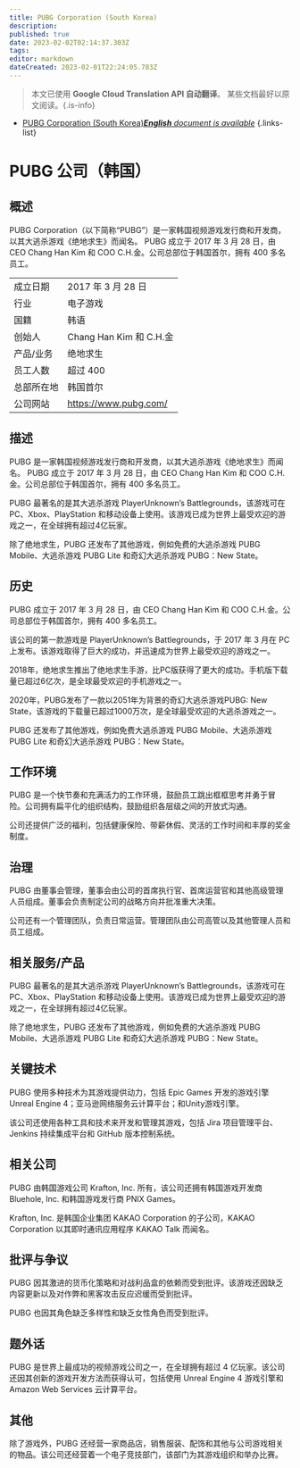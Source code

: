 ```yaml
---
title: PUBG Corporation (South Korea)
description: 
published: true
date: 2023-02-02T02:14:37.303Z
tags: 
editor: markdown
dateCreated: 2023-02-01T22:24:05.783Z
---
```


> 本文已使用 **Google Cloud Translation API 自动翻译**。
某些文档最好以原文阅读。{.is-info}



- [PUBG Corporation (South Korea)***English** document is available*](/en/Knowledge-base/Dictionary/Company/pubg-corporation-south-korea)
{.links-list}


# PUBG 公司（韩国）

## 概述
PUBG Corporation（以下简称“PUBG”）是一家韩国视频游戏发行商和开发商，以其大逃杀游戏《绝地求生》而闻名。 PUBG 成立于 2017 年 3 月 28 日，由 CEO Chang Han Kim 和 COO C.H.金。公司总部位于韩国首尔，拥有 400 多名员工。

| | |
|-|-|
|成立日期 | 2017 年 3 月 28 日 |
|行业 |电子游戏 |
|国籍 |韩语 |
|创始人 | Chang Han Kim 和 C.H.金 |
|产品/业务 |绝地求生 |
|员工人数 |超过 400 |
|总部所在地 |韩国首尔 |
|公司网站 | https://www.pubg.com/ |

## 描述
PUBG 是一家韩国视频游戏发行商和开发商，以其大逃杀游戏《绝地求生》而闻名。 PUBG 成立于 2017 年 3 月 28 日，由 CEO Chang Han Kim 和 COO C.H.金。公司总部位于韩国首尔，拥有 400 多名员工。

PUBG 最著名的是其大逃杀游戏 PlayerUnknown’s Battlegrounds，该游戏可在 PC、Xbox、PlayStation 和移动设备上使用。该游戏已成为世界上最受欢迎的游戏之一，在全球拥有超过4亿玩家。

除了绝地求生，PUBG 还发布了其他游戏，例如免费的大逃杀游戏 PUBG Mobile、大逃杀游戏 PUBG Lite 和奇幻大逃杀游戏 PUBG：New State。

## 历史
PUBG 成立于 2017 年 3 月 28 日，由 CEO Chang Han Kim 和 COO C.H.金。公司总部位于韩国首尔，拥有 400 多名员工。

该公司的第一款游戏是 PlayerUnknown’s Battlegrounds，于 2017 年 3 月在 PC 上发布。该游戏取得了巨大的成功，并迅速成为世界上最受欢迎的游戏之一。

2018年，绝地求生推出了绝地求生手游，比PC版获得了更大的成功。手机版下载量已超过6亿次，是全球最受欢迎的手机游戏之一。

2020年，PUBG发布了一款以2051年为背景的奇幻大逃杀游戏PUBG: New State，该游戏的下载量已超过1000万次，是全球最受欢迎的大逃杀游戏之一。

PUBG 还发布了其他游戏，例如免费大逃杀游戏 PUBG Mobile、大逃杀游戏 PUBG Lite 和奇幻大逃杀游戏 PUBG：New State。

## 工作环境
PUBG 是一个快节奏和充满活力的工作环境，鼓励员工跳出框框思考并勇于冒险。公司拥有扁平化的组织结构，鼓励组织各层级之间的开放式沟通。

公司还提供广泛的福利，包括健康保险、带薪休假、灵活的工作时间和丰厚的奖金制度。

## 治理
PUBG 由董事会管理，董事会由公司的首席执行官、首席运营官和其他高级管理人员组成。董事会负责制定公司的战略方向并批准重大决策。

公司还有一个管理团队，负责日常运营。管理团队由公司高管以及其他管理人员和员工组成。

## 相关服务/产品
PUBG 最著名的是其大逃杀游戏 PlayerUnknown’s Battlegrounds，该游戏可在 PC、Xbox、PlayStation 和移动设备上使用。该游戏已成为世界上最受欢迎的游戏之一，在全球拥有超过4亿玩家。

除了绝地求生，PUBG 还发布了其他游戏，例如免费的大逃杀游戏 PUBG Mobile、大逃杀游戏 PUBG Lite 和奇幻大逃杀游戏 PUBG：New State。

## 关键技术
PUBG 使用多种技术为其游戏提供动力，包括 Epic Games 开发的游戏引擎 Unreal Engine 4；亚马逊网络服务云计算平台；和Unity游戏引擎。

该公司还使用各种工具和技术来开发和管理其游戏，包括 Jira 项目管理平台、Jenkins 持续集成平台和 GitHub 版本控制系统。

## 相关公司
PUBG 由韩国游戏公司 Krafton, Inc. 所有，该公司还拥有韩国游戏开发商 Bluehole, Inc. 和韩国游戏发行商 PNIX Games。

Krafton, Inc. 是韩国企业集团 KAKAO Corporation 的子公司，KAKAO Corporation 以其即时通讯应用程序 KAKAO Talk 而闻名。

## 批评与争议
PUBG 因其激进的货币化策略和对战利品盒的依赖而受到批评。该游戏还因缺乏内容更新以及对作弊和黑客攻击反应迟缓而受到批评。

PUBG 也因其角色缺乏多样性和缺乏女性角色而受到批评。

## 题外话
PUBG 是世界上最成功的视频游戏公司之一，在全球拥有超过 4 亿玩家。该公司还因其创新的游戏开发方法而获得认可，包括使用 Unreal Engine 4 游戏引擎和 Amazon Web Services 云计算平台。

## 其他
除了游戏外，PUBG 还经营一家商品店，销售服装、配饰和其他与公司游戏相关的物品。该公司还经营着一个电子竞技部门，该部门为其游戏组织和举办比赛。